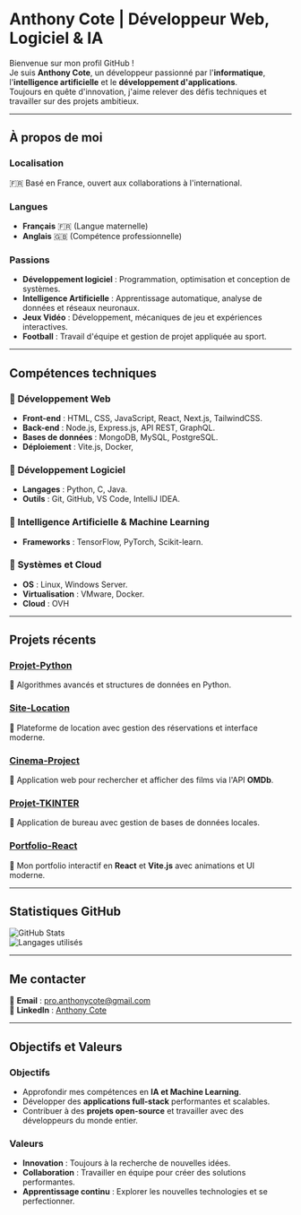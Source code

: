# **Anthony Cote | Développeur Web, Logiciel & IA**  
 
Bienvenue sur mon profil GitHub !    
Je suis **Anthony Cote**, un développeur passionné par l'**informatique**, l'**intelligence artificielle** et le **développement d'applications**.  
Toujours en quête d'innovation, j'aime relever des défis techniques et travailler sur des projets ambitieux.  

--- 
 
##  **À propos de moi**

###  **Localisation**
🇫🇷 Basé en France, ouvert aux collaborations à l'international.

###  **Langues**
- **Français** 🇫🇷 (Langue maternelle)  
- **Anglais** 🇬🇧 (Compétence professionnelle)  

###  **Passions**
-  **Développement logiciel** : Programmation, optimisation et conception de systèmes.  
-  **Intelligence Artificielle** : Apprentissage automatique, analyse de données et réseaux neuronaux.  
-  **Jeux Vidéo** : Développement, mécaniques de jeu et expériences interactives.  
-  **Football** : Travail d'équipe et gestion de projet appliquée au sport.  

---

##  **Compétences techniques**

### 🔹 **Développement Web**
- **Front-end** : HTML, CSS, JavaScript, React, Next.js, TailwindCSS.  
- **Back-end** : Node.js, Express.js, API REST, GraphQL.  
- **Bases de données** : MongoDB, MySQL, PostgreSQL.  
- **Déploiement** : Vite.js, Docker, 

### 🔹 **Développement Logiciel**
- **Langages** : Python, C, Java.  
- **Outils** : Git, GitHub, VS Code, IntelliJ IDEA.  

### 🔹 **Intelligence Artificielle & Machine Learning**
- **Frameworks** : TensorFlow, PyTorch, Scikit-learn.  

### 🔹 **Systèmes et Cloud**
- **OS** : Linux, Windows Server.  
- **Virtualisation** : VMware, Docker.  
- **Cloud** : OVH  

---

##  **Projets récents**

###  [**Projet-Python**](https://github.com/anthocote19/Projet-Python)  
🔹 Algorithmes avancés et structures de données en Python.  

###  [**Site-Location**](https://github.com/anthocote19/Site-Location)  
🔹 Plateforme de location avec gestion des réservations et interface moderne.  

###  [**Cinema-Project**](https://github.com/anthocote19/Cinema-Project)  
🔹 Application web pour rechercher et afficher des films via l'API **OMDb**.  

### [**Projet-TKINTER**](https://github.com/anthocote19/Projet-TKINTER)  
🔹 Application de bureau avec gestion de bases de données locales.  

###  [**Portfolio-React**](https://github.com/anthocote19/Portfolio-React)  
🔹 Mon portfolio interactif en **React** et **Vite.js** avec animations et UI moderne.  

---

##  **Statistiques GitHub**

![GitHub Stats](https://github-readme-stats.vercel.app/api?username=anthocote19&show_icons=true&theme=radical)  
![Langages utilisés](https://github-readme-stats.vercel.app/api/top-langs/?username=anthocote19&layout=compact&theme=radical)  

---

##  **Me contacter**

📧 **Email** : [pro.anthonycote@gmail.com](mailto:pro.anthonycote@gmail.com)  
🔗 **LinkedIn** : [Anthony Cote](https://www.linkedin.com/in/anthony-cote-25390433a/)  




---

##  **Objectifs et Valeurs**

###  **Objectifs**
- Approfondir mes compétences en **IA et Machine Learning**.  
- Développer des **applications full-stack** performantes et scalables.  
- Contribuer à des **projets open-source** et travailler avec des développeurs du monde entier.  

### **Valeurs**
- **Innovation** : Toujours à la recherche de nouvelles idées.  
- **Collaboration** : Travailler en équipe pour créer des solutions performantes.  
- **Apprentissage continu** : Explorer les nouvelles technologies et se perfectionner.  

